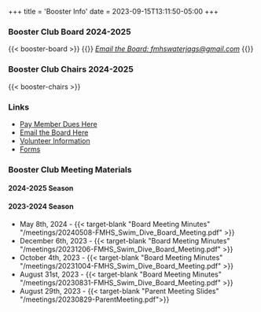 +++
title = 'Booster Info'
date = 2023-09-15T13:11:50-05:00
+++

### Booster Club Board 2024-2025  
{{< booster-board >}}
{{<rawhtml>}}
<em><a href="mailto:fmhswaterjags@gmail.com">Email the Board: fmhswaterjags@gmail.com</a></em>
{{</rawhtml>}}

### Booster Club Chairs 2024-2025
{{< booster-chairs >}}  

### Links
- [Pay Member Dues Here](https://fmhs-swim-dive-booster-club.square.site/)  
- [Email the Board Here](mailto:fmhswaterjags@gmail.com)
- [Volunteer Information](../volunteer)
- [Forms](../forms)

<!-- 
### Booster Club Bylaws
*insert bylaws* -->

### Booster Club Meeting Materials

#### 2024-2025 Season

#### 2023-2024 Season
- May 8th, 2024 - {{< target-blank "Board Meeting Minutes" "/meetings/20240508-FMHS_Swim_Dive_Board_Meeting.pdf" >}}
- December 6th, 2023 - {{< target-blank "Board Meeting Minutes" "/meetings/20231206-FMHS_Swim_Dive_Board_Meeting.pdf" >}}
- October 4th, 2023 - {{< target-blank "Board Meeting Minutes" "/meetings/20231004-FMHS_Swim_Dive_Board_Meeting.pdf" >}}
- August 31st, 2023 - {{< target-blank "Board Meeting Minutes" "/meetings/20230831-FMHS_Swim_Dive_Board_Meeting.pdf" >}}
- August 29th, 2023 - {{< target-blank "Parent Meeting Slides" "/meetings/20230829-ParentMeeting.pdf">}}
